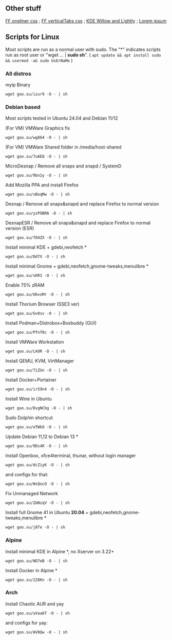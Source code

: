 ## Other stuff
[FF oneliner css](https://github.com/dsys1100/waterfall_mod) ; [FF verticalTabs css](https://github.com/dsys1100/firefoxcss_StockMod) ; [KDE Willow and Lightly](https://github.com/dsys1100/stuff/tree/main/Linux/KDE_Willow) ; [Lorem ipsum](https://github.com/dsys1100)

## Scripts for Linux
Most scripts are run as a normal user with sudo. The "*" indicates scripts run as root user or "wget ... | **sudo sh**".
( ```apt update && apt install sudo && usermod -aG sudo UsErNaMe``` )

### All distros

myip Binary
```
wget goo.su/izur9 -O - | sh
```

### Debian based
Most scripts tested in Ubuntu 24.04 and Debian 11/12

(For VM) VMWare Graphics fix
```
wget goo.su/wg864 -O - | sh
```

(For VM) VMWare Shared folder in /media/host-shared
```
wget goo.su/7uAEQ -O - | sh
```

MicroDesnap / Remove all snaps and snapd / SystemD
```
wget goo.su/9bn2y -O - | sh
```

Add Mozilla PPA and install Firefox
```
wget goo.su/vBoqMw -O - | sh
```

Desnap / Remove all snaps&snapd and replace Firefox to normal version
```
wget goo.su/yzPOBRA -O - | sh
```

DesnapESR / Remove all snaps&snapd and replace Firefox to normal version (ESR)
```
wget goo.su/f04ZX -O - | sh
```

Install minimal KDE + gdebi,neofetch *
```
wget goo.su/Dd7X -O - | sh
```

Install minimal Gnome + gdebi,neofetch,gnome-tweaks,menulibre *
```
wget goo.su/sKR1 -O - | sh
```

Enable 75% zRAM
```
wget goo.su/U6voMr -O - | sh
```

Install Thorium Browser (SSE3 ver)
```
wget goo.su/Gv0sv -O - | sh
```

Install Podman+Distrobox+Boxbuddy (GUI)
```
wget goo.su/PTnT0c -O - | sh
```

Install VMWare Workstation
```
wget goo.su/LkOR -O - | sh
```

Install QEMU, KVM, VirtManager
```
wget goo.su/7iZUn -O - | sh
```

Install Docker+Portainer
```
wget goo.su/ir59n4 -O - | sh
```

Install Wine in Ubuntu
```
wget goo.su/DvgNCbg -O - | sh
```

Sudo Dolphin shortcut
```
wget goo.su/eTWkO -O - | sh
```

Update Debian 11,12 to Debian 13 *
```
wget goo.su/9Ds4R -O - | sh
```

Install Openbox, xfce4terminal, thunar, without login manager
```
wget goo.su/dcZiyK -O - | sh
```
and configs for that:
```
wget goo.su/WsQocO -O - | sh
```

Fix Unmanaged Network
```
wget goo.su/ZmNzqV -O - | sh
```

Install full Gnome 41 in Ubuntu **20.04** + gdebi,neofetch,gnome-tweaks,menulibre *
```
wget goo.su/j8Te -O - | sh
```

### Alpine

Install minimal KDE in Alpine *, no Xserver on 3.22+
```
wget goo.su/NO7eB -O - | sh
```

Install Docker in Alpine *
```
wget goo.su/228Kn -O - | sh
```

### Arch

Install Chaotic AUR and yay
```
wget goo.su/uVaa6T -O - | sh
```
and configs for yay:
```
wget goo.su/AV8Qw -O - | sh
```
